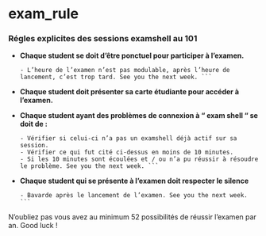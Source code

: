 # exam_rule
### Régles explicites des sessions examshell au 101

+ **Chaque student se doit d’être ponctuel pour participer à l’examen.**

  	``` - Ouverture de l’accès des salles d’examen 10 minutes avant le commencement de l’examen.	
 	- L’heure de l’examen n’est pas modulable, après l’heure de lancement, c’est trop tard. See you the next week. ```

+ **Chaque student doit présenter sa carte étudiante pour accéder à l’examen.**

+ **Chaque student ayant des problèmes de connexion à “ exam shell “ se doit de :**

  	``` - Vérifier si celui-ci est bien inscrit a l’examen sur l’agenda ET a retry le projet.	
	- Vérifier si celui-ci n’a pas un examshell déjà actif sur sa session.	
 	- Vérifier ce qui fut cité ci-dessus en moins de 10 minutes.	
  	- Si les 10 minutes sont écoulées et / ou n’a pu réussir à résoudre le problème. See you the next week. ```

+ **Chaque student qui se présente à l’examen doit respecter le silence**

  	``` - Téléphone qui sonne. See you the next week.	
  	- Bavarde après le lancement de l’examen. See you the next week. ```

N’oubliez pas vous avez au minimum 52 possibilités de réussir l’examen par an. Good luck !

